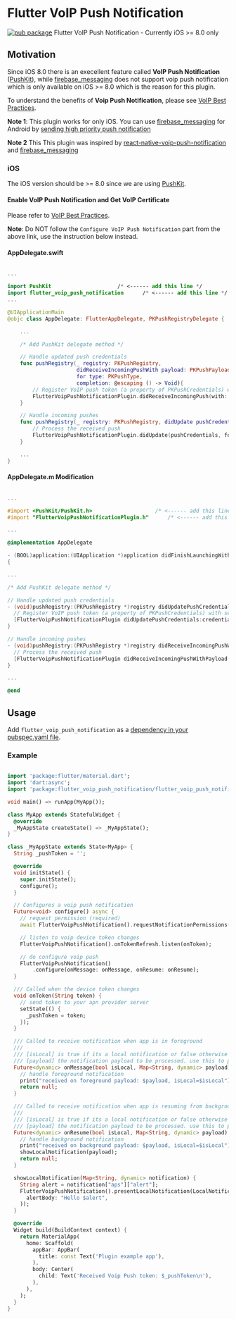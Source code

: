 # Flutter VoIP Push Notification
[![pub package](https://img.shields.io/pub/v/flutter_voip_push_notification.svg)](https://pub.dartlang.org/packages/flutter_voip_push_notification)
Flutter VoIP Push Notification - Currently iOS >= 8.0 only

## Motivation

Since iOS 8.0 there is an execellent feature called **VoIP Push Notification** ([PushKit][1]), while [firebase_messaging][3] does not support voip push notification which is only available on iOS >= 8.0 which is the reason for this plugin.

To understand the benefits of **Voip Push Notification**, please see [VoIP Best Practices][2].

**Note 1**: This plugin works for only iOS. You can use [firebase_messaging][3] for Android by [sending high priority push notification][5]

**Note 2** This This plugin was inspired by [react-native-voip-push-notification][4] and [firebase_messaging][3]

### iOS

The iOS version should be >= 8.0 since we are using [PushKit][1].

#### Enable VoIP Push Notification and Get VoIP Certificate

Please refer to [VoIP Best Practices][2].

**Note**: Do NOT follow the `Configure VoIP Push Notification` part from the above link, use the instruction below instead.


#### AppDelegate.swift


```swift

...

import PushKit                     /* <------ add this line */
import flutter_voip_push_notification      /* <------ add this line */
...

@UIApplicationMain
@objc class AppDelegate: FlutterAppDelegate, PKPushRegistryDelegate {

    ...

    /* Add PushKit delegate method */

    // Handle updated push credentials
    func pushRegistry(_ registry: PKPushRegistry,
                      didReceiveIncomingPushWith payload: PKPushPayload,
                      for type: PKPushType,
                      completion: @escaping () -> Void){
        // Register VoIP push token (a property of PKPushCredentials) with server
        FlutterVoipPushNotificationPlugin.didReceiveIncomingPush(with: payload, forType: type.rawValue)
    }

    // Handle incoming pushes
    func pushRegistry(_ registry: PKPushRegistry, didUpdate pushCredentials: PKPushCredentials, for type: PKPushType) {
        // Process the received push
        FlutterVoipPushNotificationPlugin.didUpdate(pushCredentials, forType: type.rawValue);
    }

    ...
}
```

#### AppDelegate.m Modification


```objective-c

...

#import <PushKit/PushKit.h>                    /* <------ add this line */
#import "FlutterVoipPushNotificationPlugin.h"      /* <------ add this line */

...

@implementation AppDelegate

- (BOOL)application:(UIApplication *)application didFinishLaunchingWithOptions:(NSDictionary *)launchOptions
{

...

/* Add PushKit delegate method */

// Handle updated push credentials
- (void)pushRegistry:(PKPushRegistry *)registry didUpdatePushCredentials:(PKPushCredentials *)credentials forType:(NSString *)type {
  // Register VoIP push token (a property of PKPushCredentials) with server
  [FlutterVoipPushNotificationPlugin didUpdatePushCredentials:credentials forType:(NSString *)type];
}

// Handle incoming pushes
- (void)pushRegistry:(PKPushRegistry *)registry didReceiveIncomingPushWithPayload:(PKPushPayload *)payload forType:(NSString *)type {
  // Process the received push
  [FlutterVoipPushNotificationPlugin didReceiveIncomingPushWithPayload:payload forType:(NSString *)type];
}

...

@end

```

## Usage
Add `flutter_voip_push_notification` as a [dependency in your pubspec.yaml file](https://flutter.io/using-packages/).

### Example


```dart

import 'package:flutter/material.dart';
import 'dart:async';
import 'package:flutter_voip_push_notification/flutter_voip_push_notification.dart';

void main() => runApp(MyApp());

class MyApp extends StatefulWidget {
  @override
  _MyAppState createState() => _MyAppState();
}

class _MyAppState extends State<MyApp> {
  String _pushToken = '';

  @override
  void initState() {
    super.initState();
    configure();
  }

  // Configures a voip push notification
  Future<void> configure() async {
    // request permission (required)
    await FlutterVoipPushNotification().requestNotificationPermissions();

    // listen to voip device token changes
    FlutterVoipPushNotification().onTokenRefresh.listen(onToken);

    // do configure voip push
    FlutterVoipPushNotification()
        .configure(onMessage: onMessage, onResume: onResume);
  }

  /// Called when the device token changes
  void onToken(String token) {
    // send token to your apn provider server
    setState(() {
      _pushToken = token;
    });
  }

  /// Called to receive notification when app is in foreground
  ///
  /// [isLocal] is true if its a local notification or false otherwise (remote notification)
  /// [payload] the notification payload to be processed. use this to present a local notification
  Future<dynamic> onMessage(bool isLocal, Map<String, dynamic> payload) {
    // handle foreground notification
    print("received on foreground payload: $payload, isLocal=$isLocal");
    return null;
  }

  /// Called to receive notification when app is resuming from background
  ///
  /// [isLocal] is true if its a local notification or false otherwise (remote notification)
  /// [payload] the notification payload to be processed. use this to present a local notification
  Future<dynamic> onResume(bool isLocal, Map<String, dynamic> payload) {
    // handle background notification
    print("received on background payload: $payload, isLocal=$isLocal");
    showLocalNotification(payload);
    return null;
  }

  showLocalNotification(Map<String, dynamic> notification) {
    String alert = notification["aps"]["alert"];
    FlutterVoipPushNotification().presentLocalNotification(LocalNotification(
      alertBody: "Hello $alert",
    ));
  }

  @override
  Widget build(BuildContext context) {
    return MaterialApp(
      home: Scaffold(
        appBar: AppBar(
          title: const Text('Plugin example app'),
        ),
        body: Center(
          child: Text('Received Voip Push token: $_pushToken\n'),
        ),
      ),
    );
  }
}

```

[1]: https://developer.apple.com/library/ios/documentation/NetworkingInternet/Reference/PushKit_Framework/index.html
[2]: https://developer.apple.com/library/ios/documentation/Performance/Conceptual/EnergyGuide-iOS/OptimizeVoIP.html
[3]: https://github.com/FirebaseExtended/flutterfire/tree/master/packages/firebase_messaging
[4]: https://github.com/react-native-webrtc/react-native-voip-push-notification
[5]: https://developers.google.com/cloud-messaging/concept-options#setting-the-priority-of-a-message
